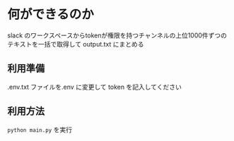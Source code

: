# 何ができるのか

slack のワークスペースからtokenが権限を持つチャンネルの上位1000件ずつのテキストを一括で取得して output.txt にまとめる

## 利用準備

.env.txt ファイルを.env に変更して token を記入してください

## 利用方法

`python main.py` を実行
